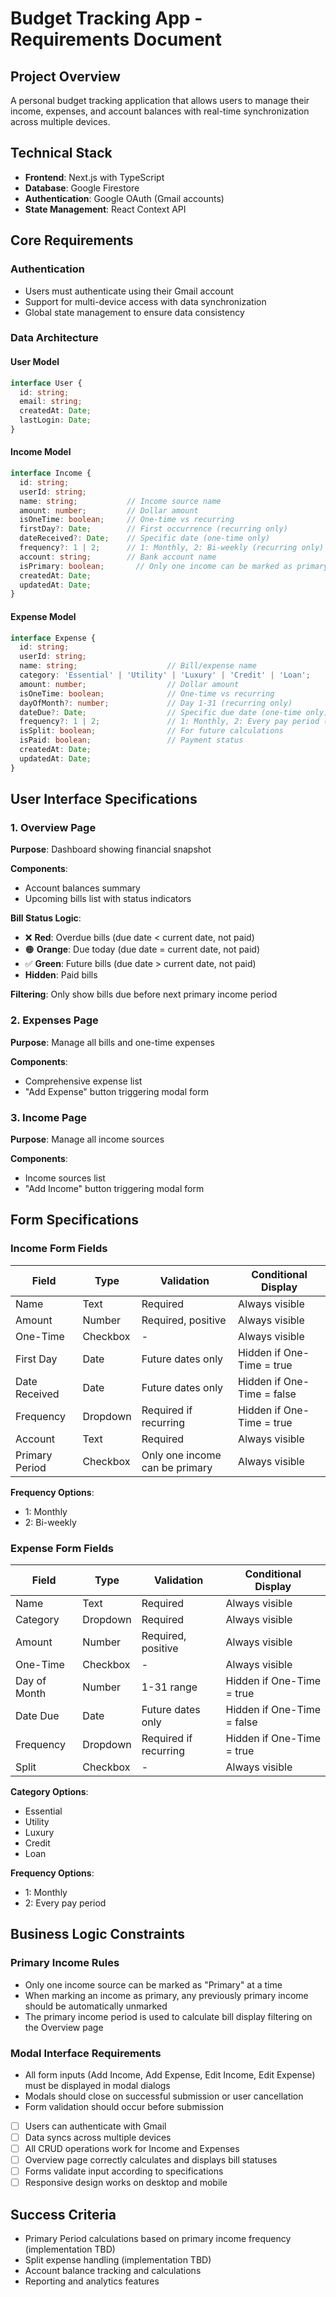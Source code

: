 # Budget Tracking App - Requirements Document

## Project Overview
A personal budget tracking application that allows users to manage their income, expenses, and account balances with real-time synchronization across multiple devices.

## Technical Stack
- **Frontend**: Next.js with TypeScript
- **Database**: Google Firestore
- **Authentication**: Google OAuth (Gmail accounts)
- **State Management**: React Context API

## Core Requirements

### Authentication
- Users must authenticate using their Gmail account
- Support for multi-device access with data synchronization
- Global state management to ensure data consistency

### Data Architecture

#### User Model
```typescript
interface User {
  id: string;
  email: string;
  createdAt: Date;
  lastLogin: Date;
}
```

#### Income Model
```typescript
interface Income {
  id: string;
  userId: string;
  name: string;           // Income source name
  amount: number;         // Dollar amount
  isOneTime: boolean;     // One-time vs recurring
  firstDay?: Date;        // First occurrence (recurring only)
  dateReceived?: Date;    // Specific date (one-time only)
  frequency?: 1 | 2;      // 1: Monthly, 2: Bi-weekly (recurring only)
  account: string;        // Bank account name
  isPrimary: boolean;       // Only one income can be marked as primary
  createdAt: Date;
  updatedAt: Date;
}
```

#### Expense Model
```typescript
interface Expense {
  id: string;
  userId: string;
  name: string;                    // Bill/expense name
  category: 'Essential' | 'Utility' | 'Luxury' | 'Credit' | 'Loan';
  amount: number;                  // Dollar amount
  isOneTime: boolean;              // One-time vs recurring
  dayOfMonth?: number;             // Day 1-31 (recurring only)
  dateDue?: Date;                  // Specific due date (one-time only)
  frequency?: 1 | 2;               // 1: Monthly, 2: Every pay period (recurring only)
  isSplit: boolean;                // For future calculations
  isPaid: boolean;                 // Payment status
  createdAt: Date;
  updatedAt: Date;
}
```

## User Interface Specifications

### 1. Overview Page
**Purpose**: Dashboard showing financial snapshot

**Components**:
- Account balances summary
- Upcoming bills list with status indicators

**Bill Status Logic**:
- ❌ **Red**: Overdue bills (due date < current date, not paid)
- 🟠 **Orange**: Due today (due date = current date, not paid)
- ✅ **Green**: Future bills (due date > current date, not paid)
- **Hidden**: Paid bills

**Filtering**: Only show bills due before next primary income period

### 2. Expenses Page
**Purpose**: Manage all bills and one-time expenses

**Components**:
- Comprehensive expense list
- "Add Expense" button triggering modal form

### 3. Income Page
**Purpose**: Manage all income sources

**Components**:
- Income sources list
- "Add Income" button triggering modal form

## Form Specifications

### Income Form Fields
| Field | Type | Validation | Conditional Display |
|-------|------|------------|-------------------|
| Name | Text | Required | Always visible |
| Amount | Number | Required, positive | Always visible |
| One-Time | Checkbox | - | Always visible |
| First Day | Date | Future dates only | Hidden if One-Time = true |
| Date Received | Date | Future dates only | Hidden if One-Time = false |
| Frequency | Dropdown | Required if recurring | Hidden if One-Time = true |
| Account | Text | Required | Always visible |
| Primary Period | Checkbox | Only one income can be primary | Always visible |

**Frequency Options**:
- 1: Monthly
- 2: Bi-weekly

### Expense Form Fields
| Field | Type | Validation | Conditional Display |
|-------|------|------------|-------------------|
| Name | Text | Required | Always visible |
| Category | Dropdown | Required | Always visible |
| Amount | Number | Required, positive | Always visible |
| One-Time | Checkbox | - | Always visible |
| Day of Month | Number | 1-31 range | Hidden if One-Time = true |
| Date Due | Date | Future dates only | Hidden if One-Time = false |
| Frequency | Dropdown | Required if recurring | Hidden if One-Time = true |
| Split | Checkbox | - | Always visible |

**Category Options**:
- Essential
- Utility
- Luxury
- Credit
- Loan

**Frequency Options**:
- 1: Monthly
- 2: Every pay period

## Business Logic Constraints

### Primary Income Rules
- Only one income source can be marked as "Primary" at a time
- When marking an income as primary, any previously primary income should be automatically unmarked
- The primary income period is used to calculate bill display filtering on the Overview page

### Modal Interface Requirements
- All form inputs (Add Income, Add Expense, Edit Income, Edit Expense) must be displayed in modal dialogs
- Modals should close on successful submission or user cancellation
- Form validation should occur before submission
- [ ] Users can authenticate with Gmail
- [ ] Data syncs across multiple devices
- [ ] All CRUD operations work for Income and Expenses
- [ ] Overview page correctly calculates and displays bill statuses
- [ ] Forms validate input according to specifications
- [ ] Responsive design works on desktop and mobile

## Success Criteria
- Primary Period calculations based on primary income frequency (implementation TBD)
- Split expense handling (implementation TBD)
- Account balance tracking and calculations
- Reporting and analytics features